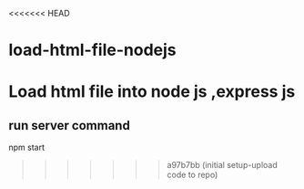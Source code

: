 <<<<<<< HEAD
# load-html-file-nodejs
Load html file into node js ,express js 
=======
## run server command
npm start
>>>>>>> a97b7bb (initial setup-upload code to repo)
